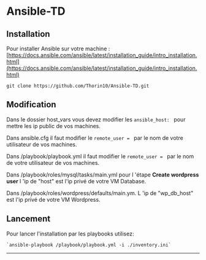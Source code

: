# Ansible-TD

## Installation

Pour installer Ansible sur votre machine : [https://docs.ansible.com/ansible/latest/installation_guide/intro_installation.html](https://docs.ansible.com/ansible/latest/installation_guide/intro_installation.html)

`git clone https://github.com/Thorin10/Ansible-TD.git`


## Modification

Dans le dossier host_vars vous devez modifier les `ansible_host: ` pour mettre les ip public de vos machines.

Dans ansible.cfg il faut modifier le `remote_user = ` par le nom de votre utilisateur de vos machines.

Dans /playbook/playbook.yml il faut modifier le `remote_user = ` par le nom de votre utilisateur de vos machines.

Dans /playbook/roles/mysql/tasks/main.yml pour l 'étape **Create wordpress user** l 'ip de "host" est l'ip privé de votre VM Database.

Dans /playbook/roles/wordpress/defaults/main.ym. L 'ip de "wp_db_host" est l'ip privé de votre VM Wordpress.

## Lancement

Pour lancer l'installation par les playbooks utilisez:

    `ansible-playbook /playbook/playbook.yml -i ./inventory.ini`

---